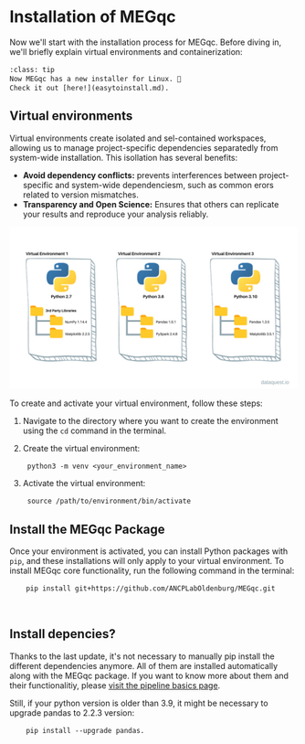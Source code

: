 # Installation of MEGqc

Now we'll start with the installation process for MEGqc. Before diving in, we'll briefly explain virtual environments and containerization:
<br>


```{admonition} Easy to install
:class: tip
Now MEGqc has a new installer for Linux. 🚀
Check it out [here!](easytoinstall.md).

```

## Virtual environments
Virtual environments create isolated and sel-contained workspaces, allowing us to manage project-specific dependencies separatedly from system-wide installation. This isollation has several benefits:
- **Avoid dependency conflicts:** prevents interferences between project-specific and system-wide dependenciesm, such as common erors related to version mismatches.
- **Transparency and Open Science:** Ensures that others can replicate your results and reproduce your analysis reliably.

![environments](../static/environment.jpg)

To create and activate your virtual environment, follow these steps:
1. Navigate to the directory where you want to create the environment using the `cd` command in the terminal.
2. Create the virtual environment:

        python3 -m venv <your_environment_name>

3. Activate the virtual environment:

        source /path/to/environment/bin/activate


<!--
### Python Environment

MEG QC has compatiblity issues with older Python versions (prior to 3.9), therefore it's necessary to upgrade your Python version. Environments allows one to work with specific versions of Python itself without affecting other projects within the same network or the OS itself.


**[pyenv](https://github.com/pyenv/pyenv)** is a simple python version management. It let's you easily swtich between multiple versions of Python. In their github you can find the instruction to install pyenv, create your own environment with your desired Python version and activate it. 
-->

## Install the MEGqc Package
Once your environment is activated, you can install Python packages with `pip`, and these installations will only apply to your virtual environment. To install MEGqc core functionality, run the following command in the terminal:
 
        pip install git+https://github.com/ANCPLabOldenburg/MEGqc.git

<br>


<!--
Next, you will need to clone the [Github Repository](https://github.com/ANCPLabOldenburg/MEGqc). 

![repository](static/github.png)

- The folder _docker_ contains the starting script *run_megqc.py*.
- The folder *meg_qc* is a copy of the previously installed MEGqc package via `pip`.
-->

## Install depencies?
Thanks to the last update, it's not necessary to manually pip install the different dependencies anymore. All of them are installed automatically along with the MEGqc package.
If you want to know more about them and their functionalitiy, please [visit the pipeline basics page](../extra/details.md).

Still, if your python version is older than 3.9, it might be necessary to upgrade pandas to 2.2.3 version:

        pip install --upgrade pandas.
